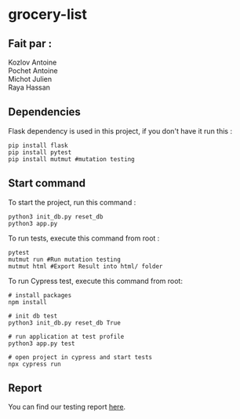 # grocery-list

## Fait par : 
Kozlov Antoine  
Pochet Antoine  
Michot Julien  
Raya Hassan  

## Dependencies

Flask dependency is used in this project, if you don't have it run this :

```
pip install flask
pip install pytest
pip install mutmut #mutation testing
```

## Start command

To start the project, run this command :

```
python3 init_db.py reset_db
python3 app.py
```

To run tests, execute this command from root :

```
pytest
mutmut run #Run mutation testing
mutmut html #Export Result into html/ folder
```

To run Cypress test, execute this command from root:

```
# install packages
npm install

# init db test
python3 init_db.py reset_db True

# run application at test profile
python3 app.py test

# open project in cypress and start tests
npx cypress run
```

## Report

You can find our testing report [here](Report.md).
